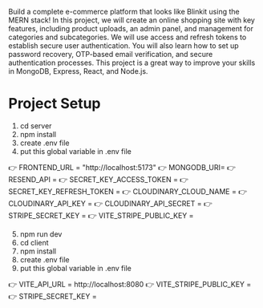 Build a complete e-commerce platform that looks like Blinkit using the MERN stack! In this project, we will create an online shopping site with key features, including product uploads, an admin panel, and management for categories and subcategories. We will use access and refresh tokens to establish secure user authentication. You will also learn how to set up password recovery, OTP-based email verification, and secure authentication processes. This project is a great way to improve your skills in MongoDB, Express, React, and Node.js.

# Project Setup
1. cd server
2. npm install
3. create .env file
4. put this global variable in .env file
   
👉 FRONTEND_URL = "http://localhost:5173"
👉 MONGODB_URI=
👉 RESEND_API = 
👉 SECRET_KEY_ACCESS_TOKEN = 
👉 SECRET_KEY_REFRESH_TOKEN = 
👉 CLOUDINARY_CLOUD_NAME = 
👉 CLOUDINARY_API_KEY = 
👉 CLOUDINARY_API_SECRET = 
👉 STRIPE_SECRET_KEY = 
👉 VITE_STRIPE_PUBLIC_KEY = 

5. npm run dev
6. cd client
7. npm install
8. create .env file
9. put this global variable in .env file
    
👉 VITE_API_URL = http://localhost:8080
👉 VITE_STRIPE_PUBLIC_KEY = 
👉 STRIPE_SECRET_KEY = 

